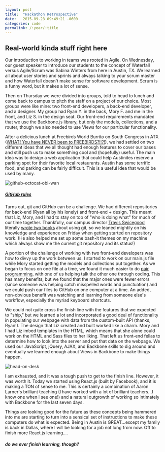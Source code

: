 ```yaml
---
layout: post
title:  "Hackathon Retrospective"
date:   2015-09-28 09:49:21 -0600
categories: code
permalink: /:year/:title
---
```


## Real-world kinda stuff right here

Our introduction to working in teams was rooted in Agile. On Wednesday, our guest speaker to introduce our students to the concept of Waterfall versus Agile/Scrum was Sabina Winters from here in Austin, TX. We learned all about user stories and sprints and always talking to your scrum master and how Waterfall doesn't make sense for software development. Scrum is a funny word, but it makes a lot of sense.

Then on Thursday we were divided into groups, told to head to lunch and come back to campus to pitch the staff on a project of our choice. Most groups were like mine: two front-end developers, a back-end developer, and a designer. My group had Ryan Y. in the back, Mory F. and me in the front, and Liz S. in the design seat. Our front-end requirements mandated that we use the Backbone.js library, but only the models, collections, and a router, though we also needed to use Views for our particular functionality.

After a delicious lunch at Freebirds World Burrito on South Congress in ATX ([WHAT! You have NEVER been to FREEBIRDS?!!?!](https://proxy.duckduckgo.com/iu/?u=http%3A%2F%2Fmedia0.giphy.com%2Fmedia%2Fa7ZvDb2NfbQvS%2F200.gif&f=1)), we had settled on two different ideas that we all thought had enough features to cover our bases and still push us to make something cool and (hopefully) useful. The main idea was to design a web application that could help Austinites reserve a parking spot for their favorite local restaurants. Austin has some terrific food, and parking can be fairly difficult. This is a useful idea that would be used by many.

![github-octocat-obi-wan](http://res.cloudinary.com/drumsensei/image/upload/v1515647226/octobiwan_pm8tyr.jpg)

##### [GitHub rules](https://github.com/m2mathew)

Turns out, git and GitHub can be a challenge. We had different repositories for back-end (Ryan all by his lonely) and front-end + design. This meant that Liz, Mory, and I had to stay on top of "who is doing what" for much of our time together. Thankfully, our campus director [Travis Swicegood](http://travisswicegood.com/) literally [wrote two books](https://www.amazon.com/s/ref=nb_sb_noss?url=search-alias%3Dstripbooks&field-keywords=%22travis+swicegood%22) about using git, so we leaned mightily on his knowledge and experience on Friday when getting started on repository work. (He also helped me set up some bash-it themes on my machine which always show me the current git repository and its status!)

A portion of the challenge of working with two front-end developers was how to divvy up the work between us. I started to work on our main.js file while Mory started getting the models and collections put together. As we began to focus on one file at a time, we found it much easier to do [pair programming](https://en.wikipedia.org/wiki/Pair_programming), with one of us helping talk the other one through coding. This has many benefits, but we found that the major ones were fewer errors (since someone was helping catch misspelled words and punctuation) and we could push our files to GitHub on one computer at a time. An added, non-obvious benefit was watching and learning from someone else's workflow, especially the myriad keyboard shortcuts.

We could not quite cross the finish line with the features that we expected to "ship," but we learned a lot and incorporated a good deal of functionality in populating our webpage with data from the custom-built API (thanks, Ryan!). The design that Liz created and built worked like a charm. Mory and I had Liz imbed templates in the HTML, which means that she alone could work on the HTML and Sass files to her liking. That left us front-end fellas to determine how to look into the server and put that data on the webpage. We used our JavaScript, jQuery, AJAX, and Backbone skills to dig around and eventually we learned enough about Views in Backbone to make things happen.

![head-on-desk](http://res.cloudinary.com/drumsensei/image/upload/v1515647237/exhausted1_m8fzwo.jpg)

I am exhausted, and it was a tough push to get to the finish line. However, it was worth it. Today we started using React.js (built by Facebook), and it is making a TON of sense to me. This is certainly a combination of Aaron Larner's brilliant teaching (I have worked with a lot of brilliant teachers...I know one when I see one!) and a natural outgrowth of working so intimately with Backbone for the last seven days.

Things are looking good for the future as these concepts being hammered into me are starting to turn into a sensical set of instructions to make these computers do what is expected. Being in Austin is GREAT...except my family is back in Dallas, where I will be looking for a job not long from now. Off to finish more React.js learning....

##### do we ever finish learning, though?
